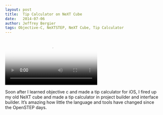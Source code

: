 ```yaml
---
layout: post
title:  Tip Calculator on NeXT Cube
date:   2014-07-06
author: Jeffrey Bergier
tags: Objective-C, NeXTSTEP, NeXT Cube, Tip Calculator
---
```


<video class="cartwheel" poster="{{ site.baseurl }}/blog-post-assets/2014-07-06-Tip-Calculator-on-NeXT-Cube-02.jpg" controls="">
	<source src="{{ site.baseurl }}/blog-post-assets/2014-07-06-Tip-Calculator-on-NeXT-Cube-01.mp4" type="video/mp4">
		Unfortunately, your browser does not support the video tag. 
		<a href="{{ site.baseurl }}/blog-post-assets/2014-07-06-Tip-Calculator-on-NeXT-Cube-01.mp4">Click to download the video.</a>
</video>

Soon after I learned objective c and made a tip calculator for iOS, I fired up my old NeXT cube and made a tip calculator in project builder and interface builder. It’s amazing how little the language and tools have changed since the OpenSTEP days.